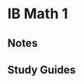 # IB Math 1



<script>
var url = 'http://api.wolframalpha.com/v2/query?appid=244T5E-WP5XR9GQTU&input=france&output=image';

$(document).ready(function(){
$.ajax({ 
    url : url, 
}).always(function(){
    $("#IMAGE_ID").attr("src", url);
    
});	
});
</script>

## Notes

## Study Guides
<!--stackedit_data:
eyJoaXN0b3J5IjpbLTkxNzYwNTg1MiwtMTAzMDEwMjczNywtMj
A4NTAxMjM2NSwtMTE4NDQ4MzAyNCw5MTc1Mzg3MjAsMTI2NzY2
NDIyOF19
-->